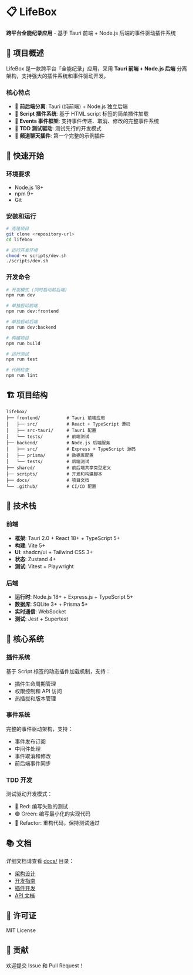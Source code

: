 # 📋 LifeBox

**跨平台全能纪录应用** - 基于 Tauri 前端 + Node.js 后端的事件驱动插件系统

## 🎯 项目概述

LifeBox 是一款跨平台「全能纪录」应用，采用 **Tauri 前端 + Node.js 后端** 分离架构，支持强大的插件系统和事件驱动开发。

### 核心特点

- 🔧 **前后端分离**: Tauri (纯前端) + Node.js 独立后端
- 🧩 **Script 插件系统**: 基于 HTML script 标签的简单插件加载
- 📡 **Events 事件框架**: 支持事件传递、取消、修改的完整事件系统
- 🧪 **TDD 测试驱动**: 测试先行的开发模式
- 💬 **频道聊天插件**: 第一个完整的示例插件

## 🚀 快速开始

### 环境要求

- Node.js 18+
- npm 9+
- Git

### 安装和运行

```bash
# 克隆项目
git clone <repository-url>
cd lifebox

# 运行开发环境
chmod +x scripts/dev.sh
./scripts/dev.sh
```

### 开发命令

```bash
# 开发模式 (同时启动前后端)
npm run dev

# 单独启动前端
npm run dev:frontend

# 单独启动后端  
npm run dev:backend

# 构建项目
npm run build

# 运行测试
npm run test

# 代码检查
npm run lint
```

## 🏗️ 项目结构

```
lifebox/
├── frontend/          # Tauri 前端应用
│   ├── src/           # React + TypeScript 源码
│   ├── src-tauri/     # Tauri 配置
│   └── tests/         # 前端测试
├── backend/           # Node.js 后端服务
│   ├── src/           # Express + TypeScript 源码
│   ├── prisma/        # 数据库配置
│   └── tests/         # 后端测试
├── shared/            # 前后端共享类型定义
├── scripts/           # 开发和构建脚本
├── docs/              # 项目文档
└── .github/           # CI/CD 配置
```

## 🔧 技术栈

### 前端
- **框架**: Tauri 2.0 + React 18+ + TypeScript 5+
- **构建**: Vite 5+
- **UI**: shadcn/ui + Tailwind CSS 3+
- **状态**: Zustand 4+
- **测试**: Vitest + Playwright

### 后端
- **运行时**: Node.js 18+ + Express.js + TypeScript 5+
- **数据库**: SQLite 3+ + Prisma 5+
- **实时通信**: WebSocket
- **测试**: Jest + Supertest

## 🧩 核心系统

### 插件系统
基于 Script 标签的动态插件加载机制，支持：
- 插件生命周期管理
- 权限控制和 API 访问
- 热插拔和版本管理

### 事件系统
完整的事件驱动架构，支持：
- 事件发布订阅
- 中间件处理
- 事件取消和修改
- 前后端事件同步

### TDD 开发
测试驱动开发模式：
- 🔴 Red: 编写失败的测试
- 🟢 Green: 编写最小化的实现代码
- 🔵 Refactor: 重构代码，保持测试通过

## 📚 文档

详细文档请查看 [docs/](./docs/) 目录：

- [架构设计](./docs/architecture.md)
- [开发指南](./docs/development.md)
- [插件开发](./docs/plugin-development.md)
- [API 文档](./docs/api.md)

## 📄 许可证

MIT License

## 🤝 贡献

欢迎提交 Issue 和 Pull Request！